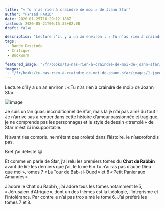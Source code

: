 ```yaml
---
title: "« Tu n’as rien à craindre de moi » de Joann Sfar"
author: "Farzad FARID"
date: 2020-01-25T16:29:12.186Z
lastmod: 2020-05-21T00:15:35+02:00
draft: false

description: "Lecture d’il y a un an environ : « Tu n’as rien à craindre de moi » de Joann Sfar."
tags:
 - Bande Dessinée
 - Critique
 - Bookworm

featured_image: "/fr/books/tu-nas-rien-à-craindre-de-moi-de-joann-sfar/images/1.jpeg" 
images:
 - "/fr/books/tu-nas-rien-à-craindre-de-moi-de-joann-sfar/images/1.jpeg"
---
```


Lecture d’il y a un an environ : « Tu n’as rien à craindre de moi » de Joann Sfar.




![image](images/1.jpeg#layoutTextWidth)



Je suis un fan quasi inconditionnel de Sfar, mais là je n’ai pas aimé du tout ! Je n’arrive pas à rentrer dans cette histoire d’amour passionnée et tragique, je ne comprends pas les personnages et le style de dessin « tremblé » de Sfar m’est ici insupportable.

N’ayant rien compris, ne m’étant pas projeté dans l’histoire, je n’approfondis pas.

Bref j’ai détesté 😉

Et comme on parle de Sfar, j’ai relu les premiers tomes du **Chat du Rabbin** avant de lire les derniers que j’ai, le tome 6 « Tu n’auras pas d’autre Dieu que moi », tomes 7 « La Tour de Bab-el-Oued » et 8 « Petit Panier aux Amandes ».

J’adore le Chat du Rabbin, j’ai adoré tous les tomes notamment le 5, « Jérusalem d’Afrique », dont un des thèmes est la théologie, l’intégrisme et l’intolérance. Par contre je n’ai pas trop aimé le tome 6. J’ai préféré les tomes 7 et 8.
